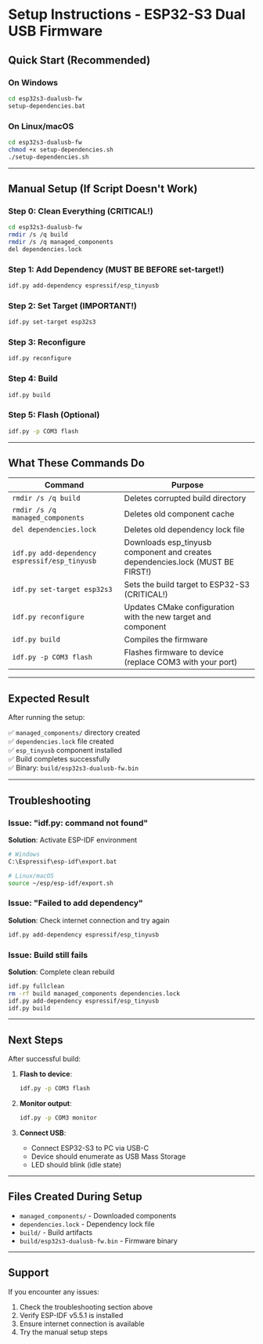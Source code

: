 # Setup Instructions - ESP32-S3 Dual USB Firmware

## Quick Start (Recommended)

### On Windows
```bash
cd esp32s3-dualusb-fw
setup-dependencies.bat
```

### On Linux/macOS
```bash
cd esp32s3-dualusb-fw
chmod +x setup-dependencies.sh
./setup-dependencies.sh
```

---

## Manual Setup (If Script Doesn't Work)

### Step 0: Clean Everything (CRITICAL!)
```bash
cd esp32s3-dualusb-fw
rmdir /s /q build
rmdir /s /q managed_components
del dependencies.lock
```

### Step 1: Add Dependency (MUST BE BEFORE set-target!)
```bash
idf.py add-dependency espressif/esp_tinyusb
```

### Step 2: Set Target (IMPORTANT!)
```bash
idf.py set-target esp32s3
```

### Step 3: Reconfigure
```bash
idf.py reconfigure
```

### Step 4: Build
```bash
idf.py build
```

### Step 5: Flash (Optional)
```bash
idf.py -p COM3 flash
```

---

## What These Commands Do

| Command | Purpose |
|---------|---------|
| `rmdir /s /q build` | Deletes corrupted build directory |
| `rmdir /s /q managed_components` | Deletes old component cache |
| `del dependencies.lock` | Deletes old dependency lock file |
| `idf.py add-dependency espressif/esp_tinyusb` | Downloads esp_tinyusb component and creates dependencies.lock (MUST BE FIRST!) |
| `idf.py set-target esp32s3` | Sets the build target to ESP32-S3 (CRITICAL!) |
| `idf.py reconfigure` | Updates CMake configuration with the new target and component |
| `idf.py build` | Compiles the firmware |
| `idf.py -p COM3 flash` | Flashes firmware to device (replace COM3 with your port) |

---

## Expected Result

After running the setup:

✅ `managed_components/` directory created  
✅ `dependencies.lock` file created  
✅ `esp_tinyusb` component installed  
✅ Build completes successfully  
✅ Binary: `build/esp32s3-dualusb-fw.bin`  

---

## Troubleshooting

### Issue: "idf.py: command not found"
**Solution**: Activate ESP-IDF environment
```bash
# Windows
C:\Espressif\esp-idf\export.bat

# Linux/macOS
source ~/esp/esp-idf/export.sh
```

### Issue: "Failed to add dependency"
**Solution**: Check internet connection and try again
```bash
idf.py add-dependency espressif/esp_tinyusb
```

### Issue: Build still fails
**Solution**: Complete clean rebuild
```bash
idf.py fullclean
rm -rf build managed_components dependencies.lock
idf.py add-dependency espressif/esp_tinyusb
idf.py build
```

---

## Next Steps

After successful build:

1. **Flash to device**:
   ```bash
   idf.py -p COM3 flash
   ```

2. **Monitor output**:
   ```bash
   idf.py -p COM3 monitor
   ```

3. **Connect USB**:
   - Connect ESP32-S3 to PC via USB-C
   - Device should enumerate as USB Mass Storage
   - LED should blink (idle state)

---

## Files Created During Setup

- `managed_components/` - Downloaded components
- `dependencies.lock` - Dependency lock file
- `build/` - Build artifacts
- `build/esp32s3-dualusb-fw.bin` - Firmware binary

---

## Support

If you encounter any issues:
1. Check the troubleshooting section above
2. Verify ESP-IDF v5.5.1 is installed
3. Ensure internet connection is available
4. Try the manual setup steps

